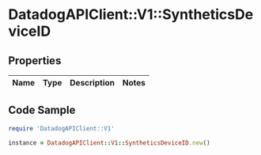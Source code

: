 # DatadogAPIClient::V1::SyntheticsDeviceID

## Properties

Name | Type | Description | Notes
------------ | ------------- | ------------- | -------------

## Code Sample

```ruby
require 'DatadogAPIClient::V1'

instance = DatadogAPIClient::V1::SyntheticsDeviceID.new()
```


